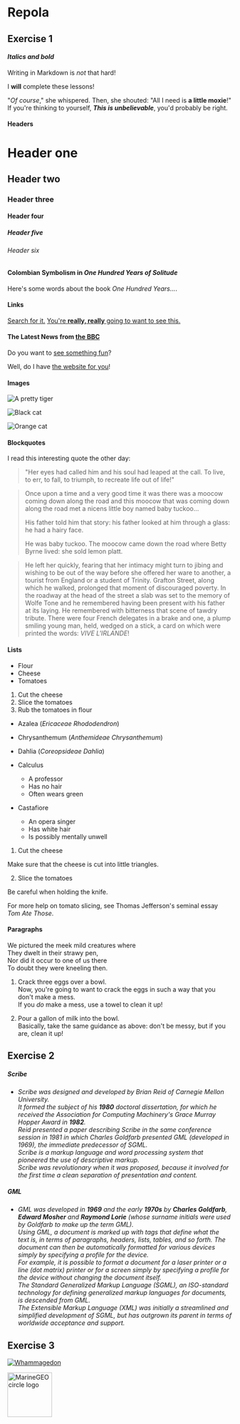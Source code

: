 # Repola

## **Exercise 1**


#### **_Italics and bold_**

Writing in Markdown is _not_ that hard!

I **will** complete these lessons!

"_Of course_," she whispered. Then, she shouted: "All I need is **a little moxie**!"
If you're thinking to yourself, **_This is unbelievable_**, you'd probably be right.

#### **Headers**

# Header one

## Header two

### Header three

#### Header four

##### Header five

###### Header six

#### Colombian Symbolism in _One Hundred Years of Solitude_

Here's some words about the book _One Hundred Years..._.

#### **Links**

[Search for it.](www.google.com)
[You're **really, really** going to want to see this.](www.dailykitten.com)
#### The Latest News from [the BBC](www.bbc.com/news)

Do you want to [see something fun][a fun place]?

Well, do I have [the website for you][another fun place]!

[a fun place]: www.zombo.com
[another fun place]: www.stumbleupon.com

#### **Images**

![A pretty tiger](https://upload.wikimedia.org/wikipedia/commons/5/56/Tiger.50.jpg)

![Black cat][Black]

![Orange cat][Orange]

[Black]: https://upload.wikimedia.org/wikipedia/commons/a/a3/81_INF_DIV_SSI.jpg

[Orange]: http://icons.iconarchive.com/icons/google/noto-emoji-animals-nature/256/22221-cat-icon.png

#### Blockquotes

I read this interesting quote the other day:

>"Her eyes had called him and his soul had leaped at the call. To live, to err, to fall, to triumph, to recreate life out of life!"

>Once upon a time and a very good time it was there was a moocow coming down along the road and this moocow that was coming down along the road met a nicens little boy named baby tuckoo...
>
>His father told him that story: his father looked at him through a glass: he had a hairy face.
>
>He was baby tuckoo. The moocow came down the road where Betty Byrne lived: she sold lemon platt.

>He left her quickly, fearing that her intimacy might turn to jibing and wishing to be out of the way before she offered her ware to another, a tourist from England or a student of Trinity. Grafton Street, along which he walked, prolonged that moment of discouraged poverty. In the roadway at the head of the street a slab was set to the memory of Wolfe Tone and he remembered having been present with his father at its laying. He remembered with bitterness that scene of tawdry tribute. There were four French delegates in a brake and one, a plump smiling young man, held, wedged on a stick, a card on which were printed the words: _VIVE L'IRLANDE_!

#### **Lists**

* Flour
* Cheese
* Tomatoes

1. Cut the cheese
2. Slice the tomatoes
3. Rub the tomatoes in flour

* Azalea (_Ericaceae Rhododendron_)
* Chrysanthemum (_Anthemideae Chrysanthemum_)
* Dahlia (_Coreopsideae Dahlia_)

* Calculus
  * A professor
  * Has no hair
  * Often wears green
* Castafiore
  * An opera singer
  * Has white hair
  * Is possibly mentally unwell


1. Cut the cheese
     
 Make sure that the cheese is cut into little triangles.

2. Slice the tomatoes
     
  Be careful when holding the knife.

 For more help on tomato slicing, see Thomas Jefferson's seminal essay _Tom Ate Those_.


#### **Paragraphs**

We pictured the meek mild creatures where  
They dwelt in their strawy pen,  
Nor did it occur to one of us there  
To doubt they were kneeling then.  

1. Crack three eggs over a bowl.  
 Now, you're going to want to crack the eggs in such a way that you don't make a mess.  
 If you _do_ make a mess, use a towel to clean it up!

2. Pour a gallon of milk into the bowl.  
 Basically, take the same guidance as above: don't be messy, but if you are, clean it up!



## **Exercise 2**

##### **Scribe**

 * _Scribe was designed and developed by Brian Reid of Carnegie Mellon University.  
It formed the subject of his **1980** doctoral dissertation, for which he received the Association for Computing Machinery's Grace Murray Hopper Award in **1982**.  
Reid presented a paper describing Scribe in the same conference session in 1981 in which Charles Goldfarb presented GML (developed in 1969), the immediate predecessor of SGML.  
Scribe is a markup language and word processing system that pioneered the use of descriptive markup.  
Scribe was revolutionary when it was proposed, because it involved for the first time a clean separation of presentation and content._  

##### **GML**

 * _GML was developed in **1969** and the early **1970s** by **Charles Goldfarb**, **Edward Mosher** and **Raymond Lorie** (whose surname initials were used by Goldfarb to make up the term GML).  
Using GML, a document is marked up with tags that define what the text is, in terms of paragraphs, headers, lists, tables, and so forth. The document can then be automatically formatted for various devices simply by specifying a profile for the device.  
For example, it is possible to format a document for a laser printer or a line (dot matrix) printer or for a screen simply by specifying a profile for the device without changing the document itself.  
The Standard Generalized Markup Language (SGML), an ISO-standard technology for defining generalized markup languages for documents, is descended from GML.  
The Extensible Markup Language (XML) was initially a streamlined and simplified development of SGML, but has outgrown its parent in terms of worldwide acceptance and support._


## **Exercise 3**
>
[![Whammagedon](https://res.cloudinary.com/marcomontalbano/image/upload/v1670101223/video_to_markdown/images/youtube--E8gmARGvPlI-c05b58ac6eb4c4700831b2b3070cd403.jpg)](https://youtu.be/E8gmARGvPlI "Whammagedon")
>
>

 <img src="https://upload.wikimedia.org/wikipedia/commons/thumb/2/27/Panda_closeup.jpg/1024px-Panda_closeup.jpg" alt="MarineGEO circle logo" style="height: 100px; width:100px;"/>